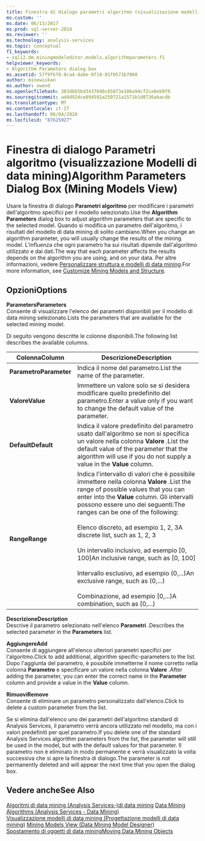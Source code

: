 ```yaml
---
title: Finestra di dialogo parametri algoritmo (visualizzazione modelli di data mining) | Microsoft Docs
ms.custom: ''
ms.date: 06/13/2017
ms.prod: sql-server-2014
ms.reviewer: ''
ms.technology: analysis-services
ms.topic: conceptual
f1_keywords:
- sql12.dm.miningmodeleditor.models.algorithmparameters.f1
helpviewer_keywords:
- Algorithm Parameters dialog box
ms.assetid: 57f9f6f8-8ca4-4a6e-8f18-85f0571b7060
author: minewiskan
ms.author: owend
ms.openlocfilehash: 303d8b5bd3437690c65873e106a94cf2ce8eb9f0
ms.sourcegitcommit: ad4d92dce894592a259721a1571b1d8736abacdb
ms.translationtype: MT
ms.contentlocale: it-IT
ms.lasthandoff: 08/04/2020
ms.locfileid: "87625927"
---
```

# <a name="algorithm-parameters-dialog-box-mining-models-view"></a><span data-ttu-id="d0d2a-102">Finestra di dialogo Parametri algoritmo (visualizzazione Modelli di data mining)</span><span class="sxs-lookup"><span data-stu-id="d0d2a-102">Algorithm Parameters Dialog Box (Mining Models View)</span></span>
  <span data-ttu-id="d0d2a-103">Usare la finestra di dialogo **Parametri algoritmo** per modificare i parametri dell'algoritmo specifici per il modello selezionato.</span><span class="sxs-lookup"><span data-stu-id="d0d2a-103">Use the **Algorithm Parameters** dialog box to adjust algorithm parameters that are specific to the selected model.</span></span> <span data-ttu-id="d0d2a-104">Quando si modifica un parametro dell'algoritmo, i risultati del modello di data mining di solito cambiano.</span><span class="sxs-lookup"><span data-stu-id="d0d2a-104">When you change an algorithm parameter, you will usually change the results of the mining model.</span></span> <span data-ttu-id="d0d2a-105">L'influenza che ogni parametro ha sui risultati dipende dall'algoritmo utilizzato e dai dati.</span><span class="sxs-lookup"><span data-stu-id="d0d2a-105">The way that each parameter affects the results depends on the algorithm you are using, and on your data.</span></span> <span data-ttu-id="d0d2a-106">Per altre informazioni, vedere [Personalizzare struttura e modelli di data mining](data-mining/customize-mining-models-and-structure.md).</span><span class="sxs-lookup"><span data-stu-id="d0d2a-106">For more information, see [Customize Mining Models and Structure](data-mining/customize-mining-models-and-structure.md).</span></span>  
  
## <a name="options"></a><span data-ttu-id="d0d2a-107">Opzioni</span><span class="sxs-lookup"><span data-stu-id="d0d2a-107">Options</span></span>  
 <span data-ttu-id="d0d2a-108">**Parameters**</span><span class="sxs-lookup"><span data-stu-id="d0d2a-108">**Parameters**</span></span>  
 <span data-ttu-id="d0d2a-109">Consente di visualizzare l'elenco dei parametri disponibili per il modello di data mining selezionato.</span><span class="sxs-lookup"><span data-stu-id="d0d2a-109">Lists the parameters that are available for the selected mining model.</span></span>  
  
 <span data-ttu-id="d0d2a-110">Di seguito vengono descritte le colonne disponibili.</span><span class="sxs-lookup"><span data-stu-id="d0d2a-110">The following list describes the available columns.</span></span>  
  
|<span data-ttu-id="d0d2a-111">Colonna</span><span class="sxs-lookup"><span data-stu-id="d0d2a-111">Column</span></span>|<span data-ttu-id="d0d2a-112">Descrizione</span><span class="sxs-lookup"><span data-stu-id="d0d2a-112">Description</span></span>|  
|------------|-----------------|  
|<span data-ttu-id="d0d2a-113">**Parametro**</span><span class="sxs-lookup"><span data-stu-id="d0d2a-113">**Parameter**</span></span>|<span data-ttu-id="d0d2a-114">Indica il nome del parametro.</span><span class="sxs-lookup"><span data-stu-id="d0d2a-114">List the name of the parameter.</span></span>|  
|<span data-ttu-id="d0d2a-115">**Valore**</span><span class="sxs-lookup"><span data-stu-id="d0d2a-115">**Value**</span></span>|<span data-ttu-id="d0d2a-116">Immettere un valore solo se si desidera modificare quello predefinito del parametro.</span><span class="sxs-lookup"><span data-stu-id="d0d2a-116">Enter a value only if you want to change the default value of the parameter.</span></span>|  
|<span data-ttu-id="d0d2a-117">**Default**</span><span class="sxs-lookup"><span data-stu-id="d0d2a-117">**Default**</span></span>|<span data-ttu-id="d0d2a-118">Indica il valore predefinito del parametro usato dall'algoritmo se non si specifica un valore nella colonna **Valore** .</span><span class="sxs-lookup"><span data-stu-id="d0d2a-118">List the default value of the parameter that the algorithm will use if you do not supply a value in the **Value** column.</span></span>|  
|<span data-ttu-id="d0d2a-119">**Range**</span><span class="sxs-lookup"><span data-stu-id="d0d2a-119">**Range**</span></span>|<span data-ttu-id="d0d2a-120">Indica l'intervallo di valori che è possibile immettere nella colonna **Valore** .</span><span class="sxs-lookup"><span data-stu-id="d0d2a-120">List the range of possible values that you can enter into the **Value** column.</span></span> <span data-ttu-id="d0d2a-121">Gli intervalli possono essere uno dei seguenti:</span><span class="sxs-lookup"><span data-stu-id="d0d2a-121">The ranges can be one of the following:</span></span><br /><br /> <span data-ttu-id="d0d2a-122">Elenco discreto, ad esempio 1, 2, 3</span><span class="sxs-lookup"><span data-stu-id="d0d2a-122">A discrete list, such as 1, 2, 3</span></span><br /><br /> <span data-ttu-id="d0d2a-123">Un intervallo inclusivo, ad esempio [0, 100]</span><span class="sxs-lookup"><span data-stu-id="d0d2a-123">An inclusive range, such as [0, 100]</span></span><br /><br /> <span data-ttu-id="d0d2a-124">Intervallo esclusivo, ad esempio (0,...)</span><span class="sxs-lookup"><span data-stu-id="d0d2a-124">An exclusive range, such as (0,...)</span></span><br /><br /> <span data-ttu-id="d0d2a-125">Combinazione, ad esempio [0,...)</span><span class="sxs-lookup"><span data-stu-id="d0d2a-125">A combination, such as [0,...)</span></span>|  
  
 <span data-ttu-id="d0d2a-126">**Descrizione**</span><span class="sxs-lookup"><span data-stu-id="d0d2a-126">**Description**</span></span>  
 <span data-ttu-id="d0d2a-127">Descrive il parametro selezionato nell'elenco **Parametri** .</span><span class="sxs-lookup"><span data-stu-id="d0d2a-127">Describes the selected parameter in the **Parameters** list.</span></span>  
  
 <span data-ttu-id="d0d2a-128">**Aggiungere**</span><span class="sxs-lookup"><span data-stu-id="d0d2a-128">**Add**</span></span>  
 <span data-ttu-id="d0d2a-129">Consente di aggiungere all'elenco ulteriori parametri specifici per l'algoritmo.</span><span class="sxs-lookup"><span data-stu-id="d0d2a-129">Click to add additional, algorithm specific-parameters to the list.</span></span> <span data-ttu-id="d0d2a-130">Dopo l'aggiunta del parametro, è possibile immetterne il nome corretto nella colonna **Parametro** e specificare un valore nella colonna **Valore** .</span><span class="sxs-lookup"><span data-stu-id="d0d2a-130">After adding the parameter, you can enter the correct name in the **Parameter** column and provide a value in the **Value** column.</span></span>  
  
 <span data-ttu-id="d0d2a-131">**Rimuovi**</span><span class="sxs-lookup"><span data-stu-id="d0d2a-131">**Remove**</span></span>  
 <span data-ttu-id="d0d2a-132">Consente di eliminare un parametro personalizzato dall'elenco.</span><span class="sxs-lookup"><span data-stu-id="d0d2a-132">Click to delete a custom parameter from the list.</span></span>  
  
 <span data-ttu-id="d0d2a-133">Se si elimina dall'elenco uno dei parametri dell'algoritmo standard di Analysis Services, il parametro verrà ancora utilizzato nel modello, ma con i valori predefiniti per quel parametro.</span><span class="sxs-lookup"><span data-stu-id="d0d2a-133">If you delete one of the standard Analysis Services algorithm parameters from the list, the parameter will still be used in the model, but with the default values for that parameter.</span></span> <span data-ttu-id="d0d2a-134">Il parametro non è eliminato in modo permanente e verrà visualizzato la volta successiva che si apre la finestra di dialogo.</span><span class="sxs-lookup"><span data-stu-id="d0d2a-134">The parameter is not permanently deleted and will appear the next time that you open the dialog box.</span></span>  
  
## <a name="see-also"></a><span data-ttu-id="d0d2a-135">Vedere anche</span><span class="sxs-lookup"><span data-stu-id="d0d2a-135">See Also</span></span>  
 <span data-ttu-id="d0d2a-136">[Algoritmi di data mining &#40;Analysis Services-&#41;di data mining](data-mining/data-mining-algorithms-analysis-services-data-mining.md) </span><span class="sxs-lookup"><span data-stu-id="d0d2a-136">[Data Mining Algorithms &#40;Analysis Services - Data Mining&#41;](data-mining/data-mining-algorithms-analysis-services-data-mining.md) </span></span>  
 <span data-ttu-id="d0d2a-137">[Visualizzazione modelli di data mining &#40;Progettazione modelli di data mining&#41;](mining-models-view-data-mining-model-designer.md) </span><span class="sxs-lookup"><span data-stu-id="d0d2a-137">[Mining Models View &#40;Data Mining Model Designer&#41;](mining-models-view-data-mining-model-designer.md) </span></span>  
 [<span data-ttu-id="d0d2a-138">Spostamento di oggetti di data mining</span><span class="sxs-lookup"><span data-stu-id="d0d2a-138">Moving Data Mining Objects</span></span>](data-mining/moving-data-mining-objects.md)  
  
  
